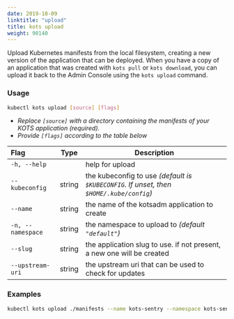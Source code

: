 ```yaml
---
date: 2019-10-09
linktitle: "upload"
title: kots upload
weight: 90140
---
```


Upload Kubernetes manifests from the local filesystem, creating a new version of the application that can be deployed. When you have a copy of an application that was created with `kots pull` or `kots download`, you can upload it back to the Admin Console using the `kots upload` command. 

### Usage
```bash
kubectl kots upload [source] [flags]
```
* _Replace `[source]` with a directory containing the manifests of your KOTS application (required)._ 
* _Provide `[flags]` according to the table below_ 

| Flag                 | Type | Description |
|:----------------------|------|-------------|
| `-h, --help`  |       |       help for upload |
| `--kubeconfig`| string |    the kubeconfig to use _(default is `$KUBECONFIG`. If unset, then `$HOME/.kube/config`)_ |
| `--name`| string |          the name of the kotsadm application to create |
| `-n, --namespace`| string |     the namespace to upload to _(default `"default"`)_ |
| `--slug`| string |          the application slug to use. if not present, a new one will be created |
| `--upstream-uri`| string |  the upstream uri that can be used to check for updates |


### Examples
```bash
kubectl kots upload ./manifests --name kots-sentry --namespace kots-sentry --slug kots-sentry --upstream-uri kots-sentry/unstable
```